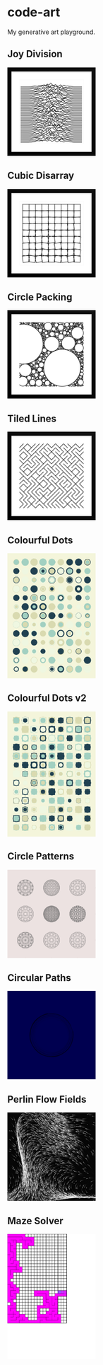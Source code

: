 # code-art
My generative art playground.

## Joy Division
<img src="001 - joy-division/demo.png" width="200">

## Cubic Disarray
<img src="002 - cubic-disarray/demo.png" width="200">

## Circle Packing
<img src="003 - circle-packing/demo.png" width="200">

## Tiled Lines
<img src="004 - tiled-lines/demo.png" width="200">

## Colourful Dots
<img src="005 - colourful-dots/demo.png" width="200">

## Colourful Dots v2
<img src="006 - colourful-dots-v2/demo.png" width="200">

## Circle Patterns
<img src="007 - circle-patterns/demo.png" width="200">

## Circular Paths
<img src="008 - circular-paths/demo.png" width="200">

## Perlin Flow Fields
<img src="009 - perlin-flow-fields/demo.png" width="200">

## Maze Solver
<img src="010 - maze-solver/demo.png" width="200">
